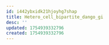 ```yaml
---
id: i442ybxidk21hjoyhg7shap
title: Hetero_cell_bipartite_dango_gi
desc: ''
updated: 1754939332796
created: 1754939332796
---
```

